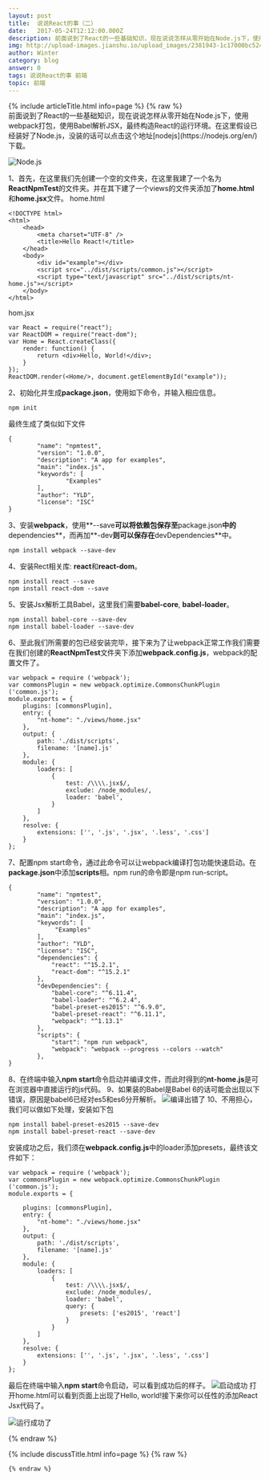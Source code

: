 ```yaml
---
layout: post
title:  说说React的事（二）
date:   2017-05-24T12:12:00.000Z
description: 前面说到了React的一些基础知识，现在说说怎样从零开始在Node.js下，使用webpack打包，使用Babel解析JSX...
img: http://upload-images.jianshu.io/upload_images/2381943-1c17000bc524fe82.png?imageMogr2/auto-orient/strip%7CimageView2/2/w/1240
author: Winter
category: blog
answer: 0
tags: 说说React的事 前端
topic: 前端
---
```

<div class="article-root">
  <div class="article">
    {% include articleTitle.html info=page %}
    {% raw %}
    <div class="article-content">前面说到了React的一些基础知识，现在说说怎样从零开始在Node.js下，使用webpack打包，使用Babel解析JSX，最终构造React的运行环境。在这里假设已经装好了Node.js，没装的话可以点击这个地址[nodejs](https://nodejs.org/en/)下载。

![Node.js](http://upload-images.jianshu.io/upload_images/2381943-1c17000bc524fe82.png?imageMogr2/auto-orient/strip%7CimageView2/2/w/1240)

1、首先，在这里我们先创建一个空的文件夹，在这里我建了一个名为**ReactNpmTest**的文件夹。并在其下建了一个views的文件夹添加了**home.html**和**home.jsx**文件。
home.html
```
<!DOCTYPE html>
<html>
    <head>
        <meta charset="UTF-8" />
        <title>Hello React!</title>
    </head>
    <body>
        <div id="example"></div>
        <script src="../dist/scripts/common.js"></script>
        <script type="text/javascript" src="../dist/scripts/nt-home.js"></script>
    </body>
</html>
```
hom.jsx
```
var React = require("react");
var ReactDOM = require("react-dom");
var Home = React.createClass({
	render: function() {
		return <div>Hello, World!</div>;
	}
});
ReactDOM.render(<Home/>, document.getElementById("example"));
```
2、初始化并生成**package.json**，使用如下命令，并输入相应信息。
```
npm init
```
最终生成了类似如下文件
```
{
        "name": "npmtest",
        "version": "1.0.0",
        "description": "A app for examples",
        "main": "index.js",
        "keywords": [
                "Examples"
        ],
        "author": "YLD",
        "license": "ISC"
}
```
3、安装**webpack**，使用**--save**可以将依赖包保存至**package.json**中的**dependencies**，而再加**-dev**则可以保存在**devDependencies**中。
```
npm install webpack --save-dev
```
4、安装Rect相关库: **react**和**react-dom**。
```
npm install react --save
npm install react-dom --save
```
5、安装Jsx解析工具Babel，这里我们需要**babel-core**, **babel-loader**。
```
npm install babel-core --save-dev
npm install babel-loader --save-dev
```
6、至此我们所需要的包已经安装完毕，接下来为了让webpack正常工作我们需要在我们创建的**ReactNpmTest**文件夹下添加**webpack.config.js**，webpack的配置文件了。
```
var webpack = require ('webpack');
var commonsPlugin = new webpack.optimize.CommonsChunkPlugin ('common.js');
module.exports = {
    plugins: [commonsPlugin],
    entry: {
        "nt-home": "./views/home.jsx"
    },
    output: {
        path: './dist/scripts',
        filename: '[name].js'
    },
    module: {
        loaders: [
            {
                test: /\\\\.jsx$/,
                exclude: /node_modules/,
                loader: 'babel',
            }
        ]
    },
    resolve: {
        extensions: ['', '.js', '.jsx', '.less', '.css']
    }
};
```
7、配置npm start命令，通过此命令可以让webpack编译打包功能快速启动。在**package.json**中添加**scripts**相。npm run的命令即是npm run-script。
```
{
        "name": "npmtest",
        "version": "1.0.0",
        "description": "A app for examples",
        "main": "index.js",
        "keywords": [
             "Examples"
        ],
        "author": "YLD",
        "license": "ISC",
        "dependencies": {
            "react": "^15.2.1",
            "react-dom": "^15.2.1"
        },
        "devDependencies": {
            "babel-core": "^6.11.4",
            "babel-loader": "^6.2.4",
            "babel-preset-es2015": "^6.9.0",
            "babel-preset-react": "^6.11.1",
            "webpack": "^1.13.1"
        },
        "scripts": {
            "start": "npm run webpack",
            "webpack": "webpack --progress --colors --watch"
        },
}
```
8、在终端中输入**npm start**命令启动并编译文件，而此时得到的**nt-home.js**是可在浏览器中直接运行的js代码。
9、如果装的Babel是Babel 6的话可能会出现以下错误，原因是babel6已经对es5和es6分开解析。
 ![编译出错了](http://upload-images.jianshu.io/upload_images/2381943-7e53945a89809ba8.png?imageMogr2/auto-orient/strip%7CimageView2/2/w/1240)
10、不用担心，我们可以做如下处理，安装如下包
```
npm install babel-preset-es2015 --save-dev
npm install babel-preset-react --save-dev
```
安装成功之后，我们须在**webpack.config.js**中的loader添加presets，最终该文件如下：
```
var webpack = require ('webpack');
var commonsPlugin = new webpack.optimize.CommonsChunkPlugin ('common.js');
module.exports = {

    plugins: [commonsPlugin],
    entry: {
        "nt-home": "./views/home.jsx"
    },
    output: {
        path: './dist/scripts',
        filename: '[name].js'
    },
    module: {
        loaders: [
            {
                test: /\\\\.jsx$/,
                exclude: /node_modules/,
                loader: 'babel',
                query: {
                    presets: ['es2015', 'react']
                }
            }
        ]
    },
    resolve: {
        extensions: ['', '.js', '.jsx', '.less', '.css']
    }
};
```

最后在终端中输入**npm start**命令启动，可以看到成功后的样子。
![启动成功](http://upload-images.jianshu.io/upload_images/2381943-7e1d89ee618fd066.png?imageMogr2/auto-orient/strip%7CimageView2/2/w/1240)
打开home.html可以看到页面上出现了Hello, world!接下来你可以任性的添加React Jsx代码了。

![运行成功了](http://upload-images.jianshu.io/upload_images/2381943-3f2349dd195e49c4.png?imageMogr2/auto-orient/strip%7CimageView2/2/w/1240)</div>
    {% endraw %}
  </div>

  <div class="discuss-wrapper">
    {% include discussTitle.html info=page %}
    {% raw %}
    
    {% endraw %}
  </div>
<div>
